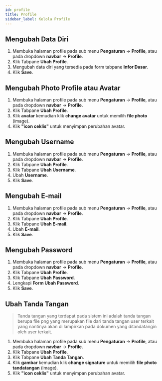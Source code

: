 ```yaml
---
id: profile
title: Profile
sidebar_label: Kelola Profile
---
```


## Mengubah Data Diri

1.  Membuka halaman profile pada sub menu **Pengaturan** -> **Profile**, atau pada dropdown **navbar** -> **Profile**.
2.  Klik Tabpane **Ubah Profile**.
3.  Mengubah data diri yang tersedia pada form tabpane **Infor Dasar**.
4.  Klik **Save**.

## Mengubah Photo Profile atau Avatar

1. Membuka halaman profile pada sub menu **Pengaturan** -> **Profile**, atau pada dropdown **navbar** -> **Profile**.
2. Klik Tabpane **Ubah Profile**.
3. Klik **avatar** kemudian klik **change avatar** untuk memilih **file photo** (image).
4. Klik **"icon ceklis"** untuk menyimpan perubahan avatar.

## Mengubah Username

1. Membuka halaman profile pada sub menu **Pengaturan** -> **Profile**, atau pada dropdown **navbar** -> **Profile**.
2. Klik Tabpane **Ubah Profile**.
3. Klik Tabpane **Ubah Username**.
4. Ubah **Username**.
5. Klik **Save**.

## Mengubah E-mail

1. Membuka halaman profile pada sub menu **Pengaturan** -> **Profile**, atau pada dropdown **navbar** -> **Profile**.
2. Klik Tabpane **Ubah Profile**.
3. Klik Tabpane **Ubah E-mail**.
4. Ubah **E-mail**.
5. Klik **Save**.

## Mengubah Password

1. Membuka halaman profile pada sub menu **Pengaturan** -> **Profile**, atau pada dropdown **navbar** -> **Profile**.
2. Klik Tabpane **Ubah Profile**.
3. Klik Tabpane **Ubah Password**.
4. Lengkapi **Form Ubah Password**.
5. Klik **Save**.

## Ubah Tanda Tangan

> Tanda tangan yang terdapat pada sistem ini adalah tanda tangan berupa file png yang merupakan file dari tanda tangan user terkait yang nantinya akan di lampirkan pada dokumen yang ditandatangin oleh user terkait.

1. Membuka halaman profile pada sub menu **Pengaturan** -> **Profile**, atau pada dropdown **navbar** -> **Profile**.
2. Klik Tabpane **Ubah Profile**.
3. Klik Tabpane **Ubah Tanda Tangan**.
4. Klik **gambar** kemudian klik **change signature** untuk memilih **file photo tandatangan** (image).
5. Klik **"icon ceklis"** untuk menyimpan perubahan avatar.
